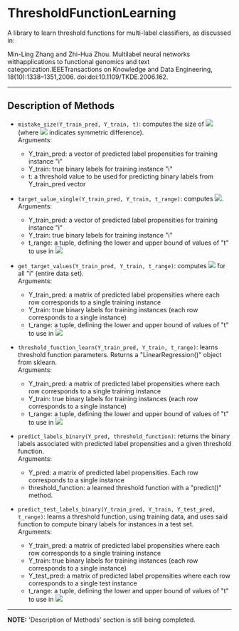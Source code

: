 # ThresholdFunctionLearning

A library to learn threshold functions for multi-label classifiers, as discussed in: 

Min-Ling Zhang and Zhi-Hua Zhou.  Multilabel neural networks withapplications to functional genomics and text categorization.IEEETransactions on Knowledge and Data Engineering, 18(10):1338–1351,2006.  doi:doi:10.1109/TKDE.2006.162.

---

## Description of Methods

* `mistake_size(Y_train_pred, Y_train, t)`: computes the size of <img src="https://render.githubusercontent.com/render/math?math=\widehat{Y}_i \Delta Y_i"> (where <img src="https://render.githubusercontent.com/render/math?math=\Delta"> indicates symmetric difference).    
    Arguments: 
    - Y_train_pred: a vector of predicted label propensities for training instance "i"
    - Y_train: true binary labels for training instance "i"
    - t: a threshold value to be used for predicting binary labels from Y_train_pred vector

* `target_value_single(Y_train_pred, Y_train, t_range)`: computes <img src="https://render.githubusercontent.com/render/math?math=\textrm{argmin}_t (\widehat{Y}_i \Delta Y_i)">.     
    Arguments:
    - Y_train_pred: a vector of predicted label propensities for training instance "i"
    - Y_train: true binary labels for training instance "i"
    - t_range: a tuple, defining the lower and upper bound of values of "t" to use in <img src="https://render.githubusercontent.com/render/math?math=\textrm{argmin}_t">

* `get_target_values(Y_train_pred, Y_train, t_range)`: computes <img src="https://render.githubusercontent.com/render/math?math=\textrm{argmin}_t (\widehat{Y}_i \Delta Y_i)"> for all "i" (entire data set).    
    Arguments:
    - Y_train_pred: a matrix of predicted label propensities where each row corresponds to a single training instance
    - Y_train: true binary labels for training instances (each row corresponds to a single instance)
    - t_range: a tuple, defining the lower and upper bound of values of "t" to use in <img src="https://render.githubusercontent.com/render/math?math=\textrm{argmin}_t">

* `threshold_function_learn(Y_train_pred, Y_train, t_range)`: learns threshold function parameters. Returns a "LinearRegression()" object from sklearn.    
    Arguments:
    - Y_train_pred: a matrix of predicted label propensities where each row corresponds to a single training instance
    - Y_train: true binary labels for training instances (each row corresponds to a single instance)
    - t_range: a tuple, defining the lower and upper bound of values of "t" to use in <img src="https://render.githubusercontent.com/render/math?math=\textrm{argmin}_t">

* `predict_labels_binary(Y_pred, threshold_function)`: returns the binary labels associated with predicted label propensities and a given threshold function.    
    Arguments:
    - Y_pred: a matrix of predicted label propensities. Each row corresponds to a single instance
    - threshold_function: a learned threshold function with a "predict()" method. 

* `predict_test_labels_binary(Y_train_pred, Y_train, Y_test_pred, t_range)`: learns a threshold function, using training data, and uses said function to compute binary labels for instances in a test set.     
    Arguments:
    - Y_train_pred: a matrix of predicted label propensities where each row corresponds to a single training instance
    - Y_train: true binary labels for training instances (each row corresponds to a single instance)
    - Y_test_pred: a matrix of predicted label propensities where each row corresponds to a single test instance
    - t_range: a tuple, defining the lower and upper bound of values of "t" to use in <img src="https://render.githubusercontent.com/render/math?math=\textrm{argmin}_t">



---

**NOTE:** 'Description of Methods' section is still being completed.